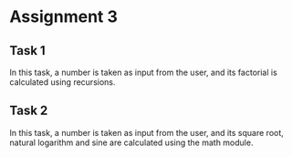 # Assignment 3
## Task 1
In this task, a number is taken as input from the user, and its factorial is calculated using recursions.
## Task 2
In this task, a number is taken as input from the user, and its square root, natural logarithm and sine are calculated using the math module.
